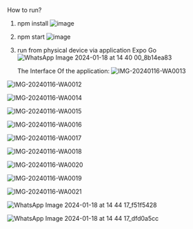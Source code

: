 How to run?
1. npm install
   ![image](https://github.com/ryoaditarta/litecartesProject-FrontEnd/assets/70847057/3b993059-7c2b-4432-b1cb-d5e330e1b8f0)

2. npm start
   ![image](https://github.com/ryoaditarta/litecartesProject-FrontEnd/assets/70847057/53f3b6c0-564d-4fe8-bf79-caa898e84a01)

3. run from physical device via application Expo Go
   ![WhatsApp Image 2024-01-18 at 14 40 00_8b14ea83](https://github.com/ryoaditarta/litecartesProject-FrontEnd/assets/70847057/bbd30850-f5ff-4d65-a5bf-55dfcbe7c6af)

   The Interface Of the application:
![IMG-20240116-WA0013](https://github.com/ryoaditarta/litecartesProject-FrontEnd/assets/70847057/c7f76607-313e-4dd5-8fa8-2d62fd93deba)

![IMG-20240116-WA0012](https://github.com/ryoaditarta/litecartesProject-FrontEnd/assets/70847057/6efc910d-5fa0-41da-a597-5da385a7c24b)

![IMG-20240116-WA0014](https://github.com/ryoaditarta/litecartesProject-FrontEnd/assets/70847057/db6ffeae-dc62-44d9-8020-1104ee2cb4a6)

![IMG-20240116-WA0015](https://github.com/ryoaditarta/litecartesProject-FrontEnd/assets/70847057/4065c6db-3405-4b23-ab08-48a930393b35)

![IMG-20240116-WA0016](https://github.com/ryoaditarta/litecartesProject-FrontEnd/assets/70847057/859e0d1a-f5da-44ec-8500-a685d4c7e9dc)

![IMG-20240116-WA0017](https://github.com/ryoaditarta/litecartesProject-FrontEnd/assets/70847057/3a881951-49c9-4220-bb82-fb5daf9cf3be)

![IMG-20240116-WA0018](https://github.com/ryoaditarta/litecartesProject-FrontEnd/assets/70847057/c6894385-9d98-4bc2-b237-2329921bf1da)

![IMG-20240116-WA0020](https://github.com/ryoaditarta/litecartesProject-FrontEnd/assets/70847057/d64ccf49-e0a7-4f8f-8b6e-bf7e7d67f370)

![IMG-20240116-WA0019](https://github.com/ryoaditarta/litecartesProject-FrontEnd/assets/70847057/295fdc72-5b62-4bbb-b29c-cb7f35d071ff)

![IMG-20240116-WA0021](https://github.com/ryoaditarta/litecartesProject-FrontEnd/assets/70847057/0ca9b835-505e-4223-8b73-e1c8f9a3a1fd)

![WhatsApp Image 2024-01-18 at 14 44 17_f51f5428](https://github.com/ryoaditarta/litecartesProject-FrontEnd/assets/70847057/b6bf6d96-cdb0-4756-8599-b3c39785e32f)

![WhatsApp Image 2024-01-18 at 14 44 17_dfd0a5cc](https://github.com/ryoaditarta/litecartesProject-FrontEnd/assets/70847057/61a11710-3f5d-4e88-ba1e-7d7918be3160)



